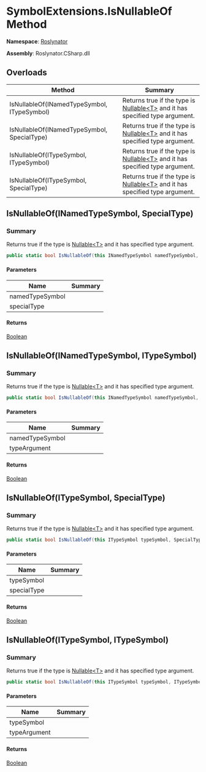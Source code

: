 # SymbolExtensions\.IsNullableOf Method

**Namespace**: [Roslynator](../../README.md)

**Assembly**: Roslynator\.CSharp\.dll

## Overloads

| Method | Summary |
| ------ | ------- |
| IsNullableOf\(INamedTypeSymbol, ITypeSymbol\) | Returns true if the type is [Nullable\<T>](https://docs.microsoft.com/en-us/dotnet/api/system.nullable-1) and it has specified type argument\. |
| IsNullableOf\(INamedTypeSymbol, SpecialType\) | Returns true if the type is [Nullable\<T>](https://docs.microsoft.com/en-us/dotnet/api/system.nullable-1) and it has specified type argument\. |
| IsNullableOf\(ITypeSymbol, ITypeSymbol\) | Returns true if the type is [Nullable\<T>](https://docs.microsoft.com/en-us/dotnet/api/system.nullable-1) and it has specified type argument\. |
| IsNullableOf\(ITypeSymbol, SpecialType\) | Returns true if the type is [Nullable\<T>](https://docs.microsoft.com/en-us/dotnet/api/system.nullable-1) and it has specified type argument\. |

## IsNullableOf\(INamedTypeSymbol, SpecialType\)

### Summary

Returns true if the type is [Nullable\<T>](https://docs.microsoft.com/en-us/dotnet/api/system.nullable-1) and it has specified type argument\.

```csharp
public static bool IsNullableOf(this INamedTypeSymbol namedTypeSymbol, SpecialType specialType)
```

#### Parameters

| Name | Summary |
| ---- | ------- |
| namedTypeSymbol | |
| specialType | |

#### Returns

[Boolean](https://docs.microsoft.com/en-us/dotnet/api/system.boolean)

## IsNullableOf\(INamedTypeSymbol, ITypeSymbol\)

### Summary

Returns true if the type is [Nullable\<T>](https://docs.microsoft.com/en-us/dotnet/api/system.nullable-1) and it has specified type argument\.

```csharp
public static bool IsNullableOf(this INamedTypeSymbol namedTypeSymbol, ITypeSymbol typeArgument)
```

#### Parameters

| Name | Summary |
| ---- | ------- |
| namedTypeSymbol | |
| typeArgument | |

#### Returns

[Boolean](https://docs.microsoft.com/en-us/dotnet/api/system.boolean)

## IsNullableOf\(ITypeSymbol, SpecialType\)

### Summary

Returns true if the type is [Nullable\<T>](https://docs.microsoft.com/en-us/dotnet/api/system.nullable-1) and it has specified type argument\.

```csharp
public static bool IsNullableOf(this ITypeSymbol typeSymbol, SpecialType specialType)
```

#### Parameters

| Name | Summary |
| ---- | ------- |
| typeSymbol | |
| specialType | |

#### Returns

[Boolean](https://docs.microsoft.com/en-us/dotnet/api/system.boolean)

## IsNullableOf\(ITypeSymbol, ITypeSymbol\)

### Summary

Returns true if the type is [Nullable\<T>](https://docs.microsoft.com/en-us/dotnet/api/system.nullable-1) and it has specified type argument\.

```csharp
public static bool IsNullableOf(this ITypeSymbol typeSymbol, ITypeSymbol typeArgument)
```

#### Parameters

| Name | Summary |
| ---- | ------- |
| typeSymbol | |
| typeArgument | |

#### Returns

[Boolean](https://docs.microsoft.com/en-us/dotnet/api/system.boolean)

